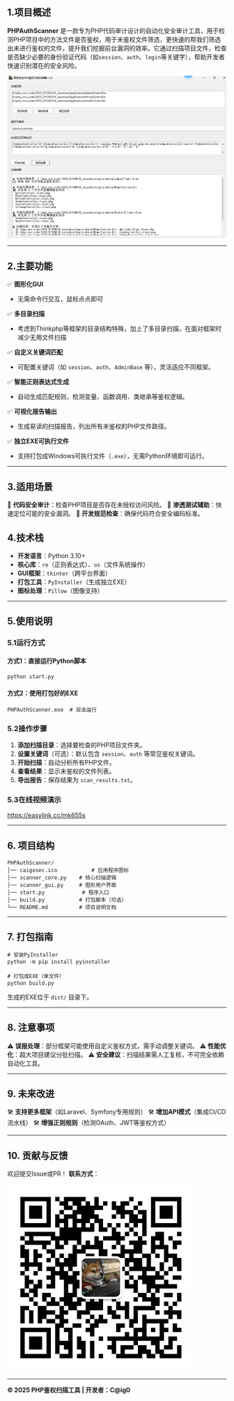 ## 1.**项目概述**

**PHPAuthScanner** 是一款专为PHP代码审计设计的自动化安全审计工具，用于检测PHP项目中的方法文件是否鉴权，用于未鉴权文件筛选，更快速的帮我们筛选出未进行鉴权的文件，提升我们挖掘前台漏洞的效率。它通过扫描项目文件，检查是否缺少必要的身份验证代码（如`session`、`auth`、`login`等关键字），帮助开发者快速识别潜在的安全风险。

![image-20250508095455720](https://github.com/caigo8/picx-images-hosting/raw/master/PHPAuthScanner/image-20250508095455720.60ugjgtc4p.webp)

------

## 2.**主要功能**

✅ **图形化GUI**

- 无需命令行交互，鼠标点点即可

✅ **多目录扫描**

- 考虑到Thinkphp等框架的目录结构特殊，加上了多目录扫描，在面对框架时减少无用文件扫描

✅ **自定义关键词匹配**

- 可配置关键词（如 `session`、`auth`、`AdminBase` 等），灵活适应不同框架。

✅ **智能正则表达式生成**

- 自动生成匹配规则，检测变量、函数调用、类继承等鉴权逻辑。

✅ **可视化报告输出**

- 生成易读的扫描报告，列出所有未鉴权的PHP文件路径。

✅ **独立EXE可执行文件**

- 支持打包成Windows可执行文件（`.exe`），无需Python环境即可运行。

------

## 3.**适用场景**

🔹 **代码安全审计**：检查PHP项目是否存在未授权访问风险。
🔹 **渗透测试辅助**：快速定位可能的安全漏洞。
🔹 **开发规范检查**：确保代码符合安全编码标准。

## 4.**技术栈**

- **开发语言**：Python 3.10+
- **核心库**：`re`（正则表达式）、`os`（文件系统操作）
- **GUI框架**：`tkinter`（跨平台界面）
- **打包工具**：`PyInstaller`（生成独立EXE）
- **图标处理**：`Pillow`（图像支持）

------

## 5.**使用说明**

### 5.1**运行方式**

#### **方式1：直接运行Python脚本**

```
python start.py
```

#### **方式2：使用打包好的EXE**

```
PHPAuthScanner.exe  # 双击运行
```

### 5.2**操作步骤**

1. **添加扫描目录**：选择要检查的PHP项目文件夹。
2. **设置关键词**（可选）：默认包含 `session`、`auth` 等常见鉴权关键词。
3. **开始扫描**：自动分析所有PHP文件。
4. **查看结果**：显示未鉴权的文件列表。
5. **导出报告**：保存结果为 `scan_results.txt`。

### 5.3在线视频演示

https://easylink.cc/mk655s

------

## **6. 项目结构**

```
PHPAuthScanner/
│── caigosec.ico           # 应用程序图标
│── scanner_core.py    # 核心扫描逻辑
│── scanner_gui.py     # 图形用户界面
│── start.py            # 程序入口
│── build.py           # 打包脚本（可选）
└── README.md          # 项目说明文档
```

------

## **7. 打包指南**

```
# 安装PyInstaller
python -m pip install pyinstaller

# 打包成EXE（单文件）
python build.py
```

生成的EXE位于 `dist/` 目录下。

------

## **8. 注意事项**

⚠ **误报处理**：部分框架可能使用自定义鉴权方式，需手动调整关键词。
⚠ **性能优化**：超大项目建议分批扫描。
⚠ **安全建议**：扫描结果需人工复核，不可完全依赖自动化工具。

------

## **9. 未来改进**

🛠 **支持更多框架**（如Laravel、Symfony专用规则）
🛠 **增加API模式**（集成CI/CD流水线）
🛠 **增强正则规则**（检测OAuth、JWT等鉴权方式）

------

## **10. 贡献与反馈**

欢迎提交Issue或PR！
**联系方式**：

![946b335182f59f601607f324439409d](https://github.com/caigo8/picx-images-hosting/raw/master/PHPAuthScanner/946b335182f59f601607f324439409d.2a5ay84r03.webp)

------

**© 2025 PHP鉴权扫描工具 | 开发者：C@ig0**
